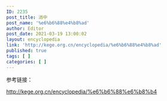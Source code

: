 ```yaml
---
ID: 2235
post_title: 消中
post_name: '%e6%b6%88%e4%b8%ad'
author: Editor
post_date: 2021-03-19 13:00:02
layout: encyclopedia
link: 'http://kege.org.cn/encyclopedia/%e6%b6%88%e4%b8%ad'
published: true
tags: [ ]
categories: [ ]
---
```

参考链接：

http://kege.org.cn/encyclopedia/%e6%b6%88%e6%b8%b4